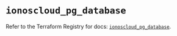 # `ionoscloud_pg_database`

Refer to the Terraform Registry for docs: [`ionoscloud_pg_database`](https://registry.terraform.io/providers/ionos-cloud/ionoscloud/6.6.7/docs/resources/pg_database).

